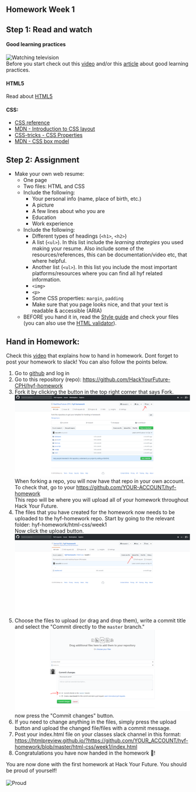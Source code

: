 ## Homework Week 1

## Step 1: Read and watch
#### Good learning practices
![Watching television](https://media.giphy.com/media/Sb7WSbjHFNIL6/giphy.gif)<br>
Before you start check out this [video](http://www.learningscientists.org/videos/) and/or this [article](https://www.cultofpedagogy.com/learning-strategies/) about good learning practices.

#### HTML5
Read about [HTML5](https://developer.mozilla.org/en-US/docs/Web/Guide/HTML/HTML5)

#### CSS:
- [CSS reference](http://cssreference.io/)
- [MDN - Introduction to CSS layout](https://developer.mozilla.org/en-US/docs/Learn/CSS/CSS_layout/Introduction)
- [CSS-tricks - CSS Properties](https://css-tricks.com/almanac/properties/)
- [MDN - CSS box model](https://developer.mozilla.org/en-US/docs/Web/CSS/CSS_Box_Model/Introduction_to_the_CSS_box_model)


## Step 2: Assignment
 - Make your own web resume:
    - One page
    - Two files: HTML and CSS
    - Include the following:
        - Your personal info (name, place of birth, etc.)
        - A picture
        - A few lines about who you are
        - Education
        - Work experience
    - Include the following:
        - Different types of headings (`<h1>`, `<h2>`)
        - A list (`<ul>`). In this list include the _learning strategies_ you used making your resume. Also include some of the resources/references, this can be documentation/video etc, that where helpful.
        - Another list (`<ul>`). In this list you include the most important platforms/resources where you can find all hyf related information.
        - `<img>`
        - `<p>`
        - Some CSS properties: `margin`, `padding`
        - Make sure that you page looks nice, and that your text is readable & accessible (ARIA)
    - BEFORE you hand it in, read the [Style guide](http://www.w3schools.com/html/html5_syntax.asp) and check your files (you can also use the [HTML validator](https://validator.w3.org)).

## Hand in Homework:
Check this [video](https://www.youtube.com/watch?v=GDZiJE_xna4) that explains how to hand in homework. Dont forget to post your homework to slack! You can also follow the points below.

1. Go to [github](https://www.github.com) and log in
2. Go to this repository (repo): https://github.com/HackYourFuture-CPH/hyf-homework
3. Fork it by clicking the button in the top right corner that says Fork.<br> ![Fork instructions](./assets/fork-instructions.png) When forking a repo, you will now have that repo in your own account. To check that, go to your https://github.com/YOUR-ACCOUNT/hyf-homework<br> This repo will be where you will upload all of your homework throughout Hack Your Future.
4. The files that you have created for the homework now needs to be uploaded to the hyf-homework repo. Start by going to the relevant folder: hyf-homework/html-css/week1<br> Now click the upload button.<br> ![Upload instructions](./assets/upload-instructions.png)
5. Choose the files to upload (or drag and drop them), write a commit title and select the "Commit directly to the ```master``` branch."
![Commit instructions](./assets/commit-instructions.png) now press the "Commit changes" button.
6. If you need to change anything in the files, simply press the upload button and upload the changed file/files with a commit message. 
7. Post your index.html file on your classes slack channel in this format: https://htmlpreview.github.io/?https://github.com/YOUR_ACCOUNT/hyf-homework/blob/master/html-css/week1/index.html
8. Congratulations you have now handed in the homework 🎉! 

You are now done with the first homework at Hack Your Future. You should be proud of yourself!<br><br> ![Proud](https://media.giphy.com/media/xSM46ernAUN3y/giphy.gif)

